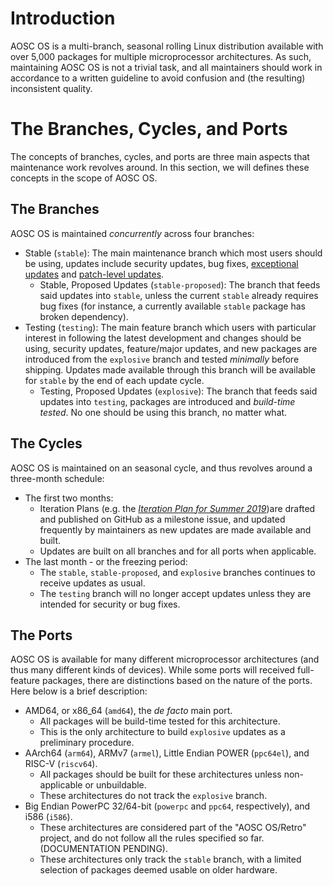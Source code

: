 <!-- TITLE: AOSC OS Maintenance Guidelines (RFC) -->
<!-- SUBTITLE: General Procedural Guidlelines for AOSC OS Package Maintenance -->

# Introduction

AOSC OS is a multi-branch, seasonal rolling Linux distribution available with over 5,000 packages for multiple microprocessor architectures. As such, maintaining AOSC OS is not a trivial task, and all maintainers should work in accordance to a written guideline to avoid confusion and (the resulting) inconsistent quality.

# The Branches, Cycles, and Ports

The concepts of branches, cycles, and ports are three main aspects that maintenance work revolves around. In this section, we will defines these concepts in the scope of AOSC OS.

## The Branches

AOSC OS is maintained *concurrently* across four branches:

- Stable (`stable`): The main maintenance branch which most users should be using, updates include security updates, bug fixes, [exceptional updates](https://wiki.aosc.io/developers/aosc-os/cycle-exceptions) and [patch-level updates](https://wiki.aosc.io/developers/aosc-os/known-patch-release-rules).
	- Stable, Proposed Updates (`stable-proposed`): The branch that feeds said updates into `stable`, unless the current `stable` already requires bug fixes (for instance, a currently available `stable` package has broken dependency).
- Testing (`testing`): The main feature branch which users with particular interest in following the latest development and changes should be using, security updates, feature/major updates, and new packages are introduced from the `explosive` branch and tested *minimally* before shipping. Updates made available through this branch will be available for `stable` by the end of each update cycle.
	- Testing, Proposed Updates (`explosive`): The branch that feeds said updates into `testing`, packages are introduced and *build-time tested*. No one should be using this branch, no matter what.

## The Cycles

AOSC OS is maintained on an seasonal cycle, and thus revolves around a three-month schedule:

- The first two months:
	- Iteration Plans (e.g. the *[Iteration Plan for Summer 2019](https://github.com/AOSC-Dev/aosc-os-abbs/issues/1896)*)are drafted and published on GitHub as a milestone issue, and updated frequently by maintainers as new updates are made available and built.
	- Updates are built on all branches and for all ports when applicable.
- The last month - or the freezing period:
	- The `stable`, `stable-proposed`, and `explosive` branches continues to receive updates as usual.
	- The `testing` branch will no longer accept updates unless they are intended for security or bug fixes.

## The Ports

AOSC OS is available for many different microprocessor architectures (and thus many different kinds of devices). While some ports will received full-feature packages, there are distinctions based on the nature of the ports. Here below is a brief description:

- AMD64, or x86_64 (`amd64`), the *de facto* main port.
	- All packages will be build-time tested for this architecture.
	- This is the only architecture to build `explosive` updates as a preliminary procedure.
- AArch64 (`arm64`), ARMv7 (`armel`), Little Endian POWER (`ppc64el`), and RISC-V (`riscv64`).
	- All packages should be built for these architectures unless non-applicable or unbuildable.
	- These architectures do not track the `explosive` branch.
- Big Endian PowerPC 32/64-bit (`powerpc` and `ppc64`, respectively), and i586 (`i586`).
	- These architectures are considered part of the "AOSC OS/Retro" project, and do not follow all the rules specified so far. (DOCUMENTATION PENDING).
	- These architectures only track the `stable` branch, with a limited selection of packages deemed usable on older hardware.


